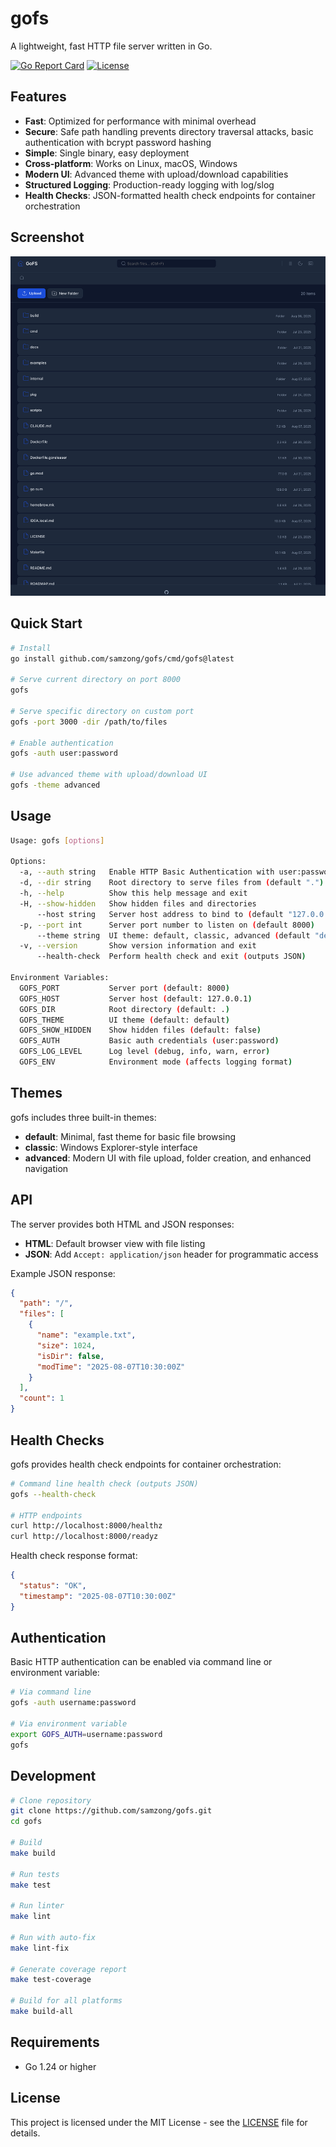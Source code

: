# gofs

A lightweight, fast HTTP file server written in Go.

[![Go Report Card](https://goreportcard.com/badge/github.com/samzong/gofs)](https://goreportcard.com/report/github.com/samzong/gofs)
[![License](https://img.shields.io/badge/license-MIT-blue.svg)](LICENSE)

## Features

- **Fast**: Optimized for performance with minimal overhead
- **Secure**: Safe path handling prevents directory traversal attacks, basic authentication with bcrypt password hashing
- **Simple**: Single binary, easy deployment
- **Cross-platform**: Works on Linux, macOS, Windows
- **Modern UI**: Advanced theme with upload/download capabilities
- **Structured Logging**: Production-ready logging with log/slog
- **Health Checks**: JSON-formatted health check endpoints for container orchestration

## Screenshot

![Screenshot](./screenshot.png)

## Quick Start

```bash
# Install
go install github.com/samzong/gofs/cmd/gofs@latest

# Serve current directory on port 8000
gofs

# Serve specific directory on custom port
gofs -port 3000 -dir /path/to/files

# Enable authentication
gofs -auth user:password

# Use advanced theme with upload/download UI
gofs -theme advanced
```

## Usage

```bash
Usage: gofs [options]

Options:
  -a, --auth string   Enable HTTP Basic Authentication with user:password format
  -d, --dir string    Root directory to serve files from (default ".")
  -h, --help          Show this help message and exit
  -H, --show-hidden   Show hidden files and directories
      --host string   Server host address to bind to (default "127.0.0.1")
  -p, --port int      Server port number to listen on (default 8000)
      --theme string  UI theme: default, classic, advanced (default "default")
  -v, --version       Show version information and exit
      --health-check  Perform health check and exit (outputs JSON)

Environment Variables:
  GOFS_PORT           Server port (default: 8000)
  GOFS_HOST           Server host (default: 127.0.0.1)
  GOFS_DIR            Root directory (default: .)
  GOFS_THEME          UI theme (default: default)
  GOFS_SHOW_HIDDEN    Show hidden files (default: false)
  GOFS_AUTH           Basic auth credentials (user:password)
  GOFS_LOG_LEVEL      Log level (debug, info, warn, error)
  GOFS_ENV            Environment mode (affects logging format)
```

## Themes

gofs includes three built-in themes:

- **default**: Minimal, fast theme for basic file browsing
- **classic**: Windows Explorer-style interface
- **advanced**: Modern UI with file upload, folder creation, and enhanced navigation

## API

The server provides both HTML and JSON responses:

- **HTML**: Default browser view with file listing
- **JSON**: Add `Accept: application/json` header for programmatic access

Example JSON response:
```json
{
  "path": "/",
  "files": [
    {
      "name": "example.txt",
      "size": 1024,
      "isDir": false,
      "modTime": "2025-08-07T10:30:00Z"
    }
  ],
  "count": 1
}
```

## Health Checks

gofs provides health check endpoints for container orchestration:

```bash
# Command line health check (outputs JSON)
gofs --health-check

# HTTP endpoints
curl http://localhost:8000/healthz
curl http://localhost:8000/readyz
```

Health check response format:
```json
{
  "status": "OK",
  "timestamp": "2025-08-07T10:30:00Z"
}
```

## Authentication

Basic HTTP authentication can be enabled via command line or environment variable:

```bash
# Via command line
gofs -auth username:password

# Via environment variable
export GOFS_AUTH=username:password
gofs
```

## Development

```bash
# Clone repository
git clone https://github.com/samzong/gofs.git
cd gofs

# Build
make build

# Run tests
make test

# Run linter
make lint

# Run with auto-fix
make lint-fix

# Generate coverage report
make test-coverage

# Build for all platforms
make build-all
```

## Requirements

- Go 1.24 or higher

## License

This project is licensed under the MIT License - see the [LICENSE](LICENSE) file for details.